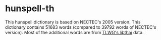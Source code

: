 # hunspell-th
This hunspell dictionary is based on NECTEC's 2005 version.
This dictionary contains 51683 words (compared to 39792 words of NECTEC's version).
Most of the additional words are from [TLWG's libthai](https://github.com/tlwg/libthai) data.
 
